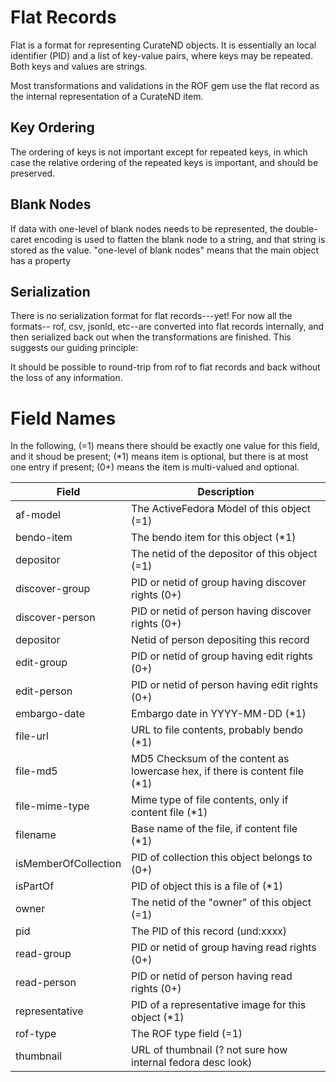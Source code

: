 # Flat Records

Flat is a format for representing CurateND objects. It is essentially an
local identifier (PID) and a list of key-value pairs, where keys may be
repeated. Both keys and values are strings.

Most transformations and validations in the ROF gem use the flat record
as the internal representation of a CurateND item.

## Key Ordering

The ordering of keys is not important except for repeated keys, in which case
the relative ordering of the repeated keys is important, and should be
preserved.

## Blank Nodes

If data with one-level of blank nodes needs to be represented, the double-caret
encoding is used to flatten the blank node to a string, and that string is stored
as the value. "one-level of blank nodes" means that the main object has a property

## Serialization

There is no serialization format for flat records---yet! For now all the formats--
rof, csv, jsonld, etc--are converted into flat records internally, and then serialized
back out when the transformations are finished. This suggests our guiding principle:

   It should be possible to round-trip from rof to flat records and back without the
   loss of any information.

# Field Names

In the following,
(=1) means there should be exactly one value for this field, and it shoud be present;
(*1) means item is optional, but there is at most one entry if present;
(0+) means the item is multi-valued and optional.

  Field                 | Description
  -----                 | -----------
  af-model              | The ActiveFedora Model of this object (=1)
  bendo-item            | The bendo item for this object (*1)
  depositor             | The netid of the depositor of this object (=1)
  discover-group        | PID or netid of group having discover rights (0+)
  discover-person       | PID or netid of person having discover rights (0+)
  depositor             | Netid of person depositing this record
  edit-group            | PID or netid of group having edit rights (0+)
  edit-person           | PID or netid of person having edit rights (0+)
  embargo-date          | Embargo date in YYYY-MM-DD (*1)
  file-url              | URL to file contents, probably bendo (*1)
  file-md5              | MD5 Checksum of the content as lowercase hex, if there is content file (*1)
  file-mime-type        | Mime type of file contents, only if content file (*1)
  filename              | Base name of the file, if content file (*1)
  isMemberOfCollection  | PID of collection this object belongs to (0+)
  isPartOf              | PID of object this is a file of (*1)
  owner                 | The netid of the "owner" of this object (=1)
  pid                   | The PID of this record (und:xxxx)
  read-group            | PID or netid of group having read rights (0+)
  read-person           | PID or netid of person having read rights (0+)
  representative        | PID of a representative image for this object (*1)
  rof-type              | The ROF type field (=1)
  thumbnail             | URL of thumbnail (? not sure how internal fedora desc look)

